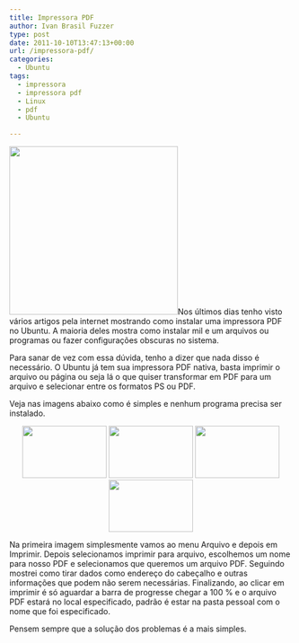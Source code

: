 ```yaml
---
title: Impressora PDF
author: Ivan Brasil Fuzzer
type: post
date: 2011-10-10T13:47:13+00:00
url: /impressora-pdf/
categories:
  - Ubuntu
tags:
  - impressora
  - impressora pdf
  - Linux
  - pdf
  - Ubuntu

---
```

[<img class="alignleft size-medium wp-image-2664" title="pdf" src="http://www.ubuntero.com.br/wp-content/uploads/2011/10/pdf-300x300.jpg" alt="" width="300" height="300" />][1]Nos últimos dias tenho visto vários artigos pela internet mostrando como instalar uma impressora PDF no Ubuntu. A maioria deles mostra como instalar mil e um arquivos ou programas ou fazer configurações obscuras no sistema.

Para sanar de vez com essa dúvida, tenho a dizer que nada disso é necessário. O Ubuntu já tem sua impressora PDF nativa, basta imprimir o arquivo ou página ou seja lá o que quiser transformar em PDF para um arquivo e selecionar entre os formatos PS ou PDF.

Veja nas imagens abaixo como é simples e nenhum programa precisa ser instalado.

<p style="text-align: center;">
  <a href="http://www.ubuntero.com.br/wp-content/uploads/2011/10/Captura-de-tela-em-2011-10-10-103027.png"><img class="alignnone size-thumbnail wp-image-2660" title="Captura de tela em 2011-10-10 10:30:27" src="http://www.ubuntero.com.br/wp-content/uploads/2011/10/Captura-de-tela-em-2011-10-10-103027-150x93.png" alt="" width="150" height="93" /></a> <a href="http://www.ubuntero.com.br/wp-content/uploads/2011/10/Captura-de-tela-em-2011-10-10-103234.png"><img class="alignnone size-thumbnail wp-image-2661" title="Captura de tela em 2011-10-10 10:32:34" src="http://www.ubuntero.com.br/wp-content/uploads/2011/10/Captura-de-tela-em-2011-10-10-103234-150x93.png" alt="" width="150" height="93" /></a> <a href="http://www.ubuntero.com.br/wp-content/uploads/2011/10/Captura-de-tela-em-2011-10-10-103056.png"><img class="alignnone size-thumbnail wp-image-2662" title="Captura de tela em 2011-10-10 10:30:56" src="http://www.ubuntero.com.br/wp-content/uploads/2011/10/Captura-de-tela-em-2011-10-10-103056-150x93.png" alt="" width="150" height="93" /></a> <a href="http://www.ubuntero.com.br/wp-content/uploads/2011/10/Captura-de-tela-em-2011-10-10-103136.png"><img class="alignnone size-thumbnail wp-image-2663" title="Captura de tela em 2011-10-10 10:31:36" src="http://www.ubuntero.com.br/wp-content/uploads/2011/10/Captura-de-tela-em-2011-10-10-103136-150x93.png" alt="" width="150" height="93" /></a>
</p>

<p style="text-align: left;">
  Na primeira imagem simplesmente vamos ao menu Arquivo e depois em Imprimir. Depois selecionamos imprimir para arquivo, escolhemos um nome para nosso PDF e selecionamos que queremos um arquivo PDF. Seguindo mostrei como tirar dados como endereço do cabeçalho e outras informações que podem não serem necessárias. Finalizando, ao clicar em imprimir é só aguardar a barra de progresse chegar a 100 % e o arquivo PDF estará no local especificado, padrão é estar na pasta pessoal com o nome que foi especificado.
</p>

<p style="text-align: left;">
  Pensem sempre que a solução dos problemas é a mais simples.
</p>

 [1]: http://www.ubuntero.com.br/wp-content/uploads/2011/10/pdf.jpg